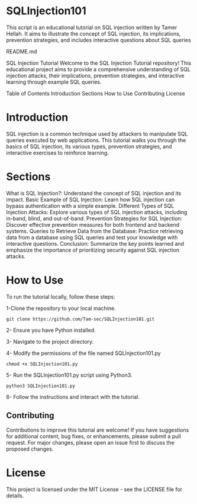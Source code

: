# SQLInjection101
This script is an educational tutorial on SQL injection written by Tamer Hellah. It aims to illustrate the concept of SQL injection, its implications, prevention strategies, and includes interactive questions about SQL queries

README.md

SQL Injection Tutorial
Welcome to the SQL Injection Tutorial repository! This educational project aims to provide a comprehensive understanding of SQL injection attacks, their implications, prevention strategies, and interactive learning through example SQL queries.

 Table of Contents
Introduction
Sections
How to Use
Contributing
License
# Introduction
SQL injection is a common technique used by attackers to manipulate SQL queries executed by web applications.
This tutorial walks you through the basics of SQL injection, its various types, prevention strategies, 
and interactive exercises to reinforce learning.

# Sections
What is SQL Injection?: Understand the concept of SQL injection and its impact.
Basic Example of SQL Injection: Learn how SQL injection can bypass authentication with a simple example.
Different Types of SQL Injection Attacks: Explore various types of SQL injection attacks, including in-band, blind, and out-of-band.
Prevention Strategies for SQL Injection: Discover effective prevention measures for both frontend and backend systems.
Queries to Retrieve Data from the Database: Practice retrieving data from a database using SQL queries and test your knowledge with interactive questions.
Conclusion: Summarize the key points learned and emphasize the importance of prioritizing security against SQL injection attacks.
# How to Use
To run the tutorial locally, follow these steps:

1-Clone the repository to your local machine.
```
git clone https://github.com/Tam-sec/SQLInjection101.git

```

2- Ensure you have Python installed.

3- Navigate to the project directory.

4- Modify the permissions of the file named SQLInjection101.py
```
chmod +x SQLInjection101.py

```

5- Run the SQLInjection101.py script using Python3.
```
python3 SQLInjection101.py

```

6- Follow the instructions and interact with the tutorial.
## Contributing
Contributions to improve this tutorial are welcome! If you have suggestions for additional content, bug fixes, or enhancements, please submit a pull request. For major changes, please open an issue first to discuss the proposed changes.

# License
This project is licensed under the MIT License - see the LICENSE file for details.

